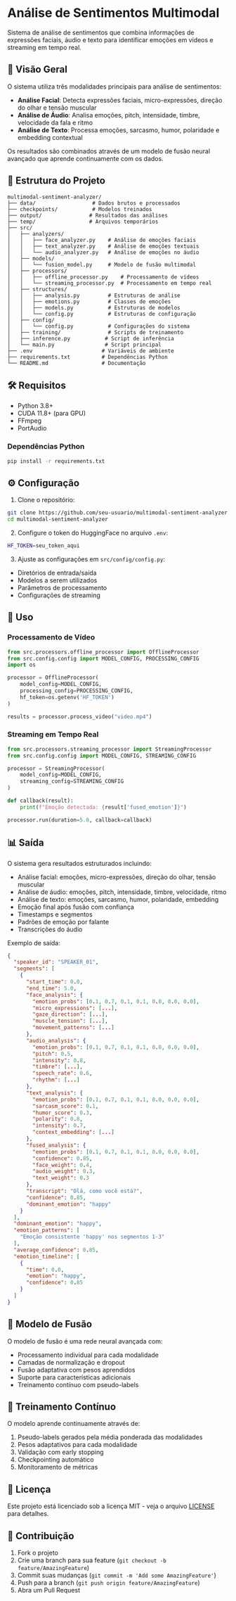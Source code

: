 # Análise de Sentimentos Multimodal

Sistema de análise de sentimentos que combina informações de expressões faciais, áudio e texto para identificar emoções em vídeos e streaming em tempo real.

## 🚀 Visão Geral

O sistema utiliza três modalidades principais para análise de sentimentos:
- **Análise Facial**: Detecta expressões faciais, micro-expressões, direção do olhar e tensão muscular
- **Análise de Áudio**: Analisa emoções, pitch, intensidade, timbre, velocidade da fala e ritmo
- **Análise de Texto**: Processa emoções, sarcasmo, humor, polaridade e embedding contextual

Os resultados são combinados através de um modelo de fusão neural avançado que aprende continuamente com os dados.

## 📁 Estrutura do Projeto

```
multimodal-sentiment-analyzer/
├── data/                  # Dados brutos e processados
├── checkpoints/           # Modelos treinados
├── output/               # Resultados das análises
├── temp/                 # Arquivos temporários
├── src/
│   ├── analyzers/
│   │   ├── face_analyzer.py    # Análise de emoções faciais
│   │   ├── text_analyzer.py    # Análise de emoções textuais
│   │   └── audio_analyzer.py   # Análise de emoções no áudio
│   ├── models/
│   │   └── fusion_model.py     # Modelo de fusão multimodal
│   ├── processors/
│   │   ├── offline_processor.py    # Processamento de vídeos
│   │   └── streaming_processor.py  # Processamento em tempo real
│   ├── structures/
│   │   ├── analysis.py         # Estruturas de análise
│   │   ├── emotions.py         # Classes de emoções
│   │   ├── models.py           # Estruturas de modelos
│   │   └── config.py           # Estruturas de configuração
│   ├── config/
│   │   └── config.py           # Configurações do sistema
│   ├── training/               # Scripts de treinamento
│   ├── inference.py           # Script de inferência
│   └── main.py                # Script principal
├── .env                      # Variáveis de ambiente
├── requirements.txt          # Dependências Python
└── README.md                 # Documentação
```

## 🛠️ Requisitos

- Python 3.8+
- CUDA 11.8+ (para GPU)
- FFmpeg
- PortAudio

### Dependências Python

```bash
pip install -r requirements.txt
```

## ⚙️ Configuração

1. Clone o repositório:
```bash
git clone https://github.com/seu-usuario/multimodal-sentiment-analyzer.git
cd multimodal-sentiment-analyzer
```

2. Configure o token do HuggingFace no arquivo `.env`:
```bash
HF_TOKEN=seu_token_aqui
```

3. Ajuste as configurações em `src/config/config.py`:
- Diretórios de entrada/saída
- Modelos a serem utilizados
- Parâmetros de processamento
- Configurações de streaming

## 🎯 Uso

### Processamento de Vídeo

```python
from src.processors.offline_processor import OfflineProcessor
from src.config.config import MODEL_CONFIG, PROCESSING_CONFIG
import os

processor = OfflineProcessor(
    model_config=MODEL_CONFIG,
    processing_config=PROCESSING_CONFIG,
    hf_token=os.getenv('HF_TOKEN')
)

results = processor.process_video("video.mp4")
```

### Streaming em Tempo Real

```python
from src.processors.streaming_processor import StreamingProcessor
from src.config.config import MODEL_CONFIG, STREAMING_CONFIG

processor = StreamingProcessor(
    model_config=MODEL_CONFIG,
    streaming_config=STREAMING_CONFIG
)

def callback(result):
    print(f"Emoção detectada: {result['fused_emotion']}")

processor.run(duration=5.0, callback=callback)
```

## 📊 Saída

O sistema gera resultados estruturados incluindo:
- Análise facial: emoções, micro-expressões, direção do olhar, tensão muscular
- Análise de áudio: emoções, pitch, intensidade, timbre, velocidade, ritmo
- Análise de texto: emoções, sarcasmo, humor, polaridade, embedding
- Emoção final após fusão com confiança
- Timestamps e segmentos
- Padrões de emoção por falante
- Transcrições do áudio

Exemplo de saída:
```json
{
  "speaker_id": "SPEAKER_01",
  "segments": [
    {
      "start_time": 0.0,
      "end_time": 5.0,
      "face_analysis": {
        "emotion_probs": [0.1, 0.7, 0.1, 0.1, 0.0, 0.0, 0.0],
        "micro_expressions": [...],
        "gaze_direction": [...],
        "muscle_tension": [...],
        "movement_patterns": [...]
      },
      "audio_analysis": {
        "emotion_probs": [0.1, 0.7, 0.1, 0.1, 0.0, 0.0, 0.0],
        "pitch": 0.5,
        "intensity": 0.8,
        "timbre": [...],
        "speech_rate": 0.6,
        "rhythm": [...]
      },
      "text_analysis": {
        "emotion_probs": [0.1, 0.7, 0.1, 0.1, 0.0, 0.0, 0.0],
        "sarcasm_score": 0.1,
        "humor_score": 0.3,
        "polarity": 0.8,
        "intensity": 0.7,
        "context_embedding": [...]
      },
      "fused_analysis": {
        "emotion_probs": [0.1, 0.7, 0.1, 0.1, 0.0, 0.0, 0.0],
        "confidence": 0.85,
        "face_weight": 0.4,
        "audio_weight": 0.3,
        "text_weight": 0.3
      },
      "transcript": "Olá, como você está?",
      "confidence": 0.85,
      "dominant_emotion": "happy"
    }
  ],
  "dominant_emotion": "happy",
  "emotion_patterns": [
    "Emoção consistente 'happy' nos segmentos 1-3"
  ],
  "average_confidence": 0.85,
  "emotion_timeline": [
    {
      "time": 0.0,
      "emotion": "happy",
      "confidence": 0.85
    }
  ]
}
```

## 🤖 Modelo de Fusão

O modelo de fusão é uma rede neural avançada com:
- Processamento individual para cada modalidade
- Camadas de normalização e dropout
- Fusão adaptativa com pesos aprendidos
- Suporte para características adicionais
- Treinamento contínuo com pseudo-labels

## 🔄 Treinamento Contínuo

O modelo aprende continuamente através de:
1. Pseudo-labels gerados pela média ponderada das modalidades
2. Pesos adaptativos para cada modalidade
3. Validação com early stopping
4. Checkpointing automático
5. Monitoramento de métricas

## 📝 Licença

Este projeto está licenciado sob a licença MIT - veja o arquivo [LICENSE](LICENSE) para detalhes.

## 🤝 Contribuição

1. Fork o projeto
2. Crie uma branch para sua feature (`git checkout -b feature/AmazingFeature`)
3. Commit suas mudanças (`git commit -m 'Add some AmazingFeature'`)
4. Push para a branch (`git push origin feature/AmazingFeature`)
5. Abra um Pull Request 